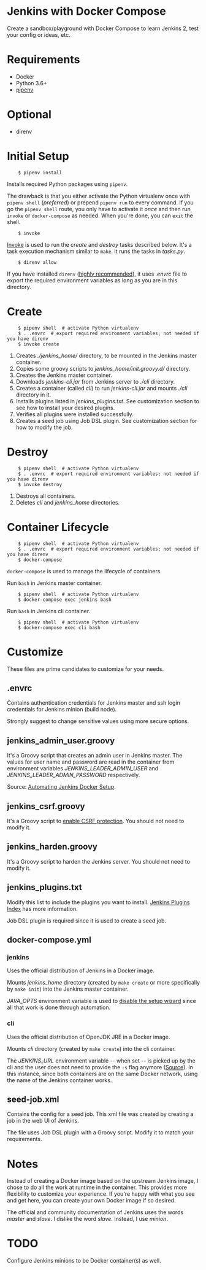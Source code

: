# Jenkins with Docker Compose

Create a sandbox/playground with Docker Compose to learn Jenkins 2, test your
config or ideas, etc.

# Requirements

* Docker
* Python 3.6+
* [pipenv](https://docs.pipenv.org/)

# Optional

* direnv

# Initial Setup

        $ pipenv install

Installs required Python packages using ``pipenv``.

The drawback is that you either activate the Python virtualenv once with
``pipenv shell`` (*preferred*) or prepend ``pipenv run`` to every command. If
you go the ``pipenv shell`` route, you only have to activate it *once* and then
run ``invoke`` or ``docker-compose`` as needed. When you're done, you can
``exit`` the shell.

        $ invoke

[Invoke](http://docs.pyinvoke.org/en/latest/) is used to run the *create* and
*destroy* tasks described below. It's a task execution mechanism similar to
``make``. It runs the tasks in *tasks.py*.

        $ direnv allow

If you have installed ``direnv``
([highly recommended](https://github.com/direnv/direnv)), it uses *.envrc* file
to export the required environment variables as long as you are in this
directory.

# Create

        $ pipenv shell  # activate Python virtualenv
        $ . .envrc  # export required environment variables; not needed if you have direnv
        $ invoke create

1. Creates *./jenkins_home/* directory, to be mounted in the Jenkins master container.
2. Copies some groovy scripts to *jenkins_home/init.groovy.d/* directory.
3. Creates the Jenkins master container.
4. Downloads *jenkins-cli.jar* from Jenkins server to *./cli* directory.
5. Creates a container (called *cli*) to run *jenkins-cli.jar* and mounts *./cli* directory in it.
6. Installs plugins listed in *jenkins_plugins.txt*. See customization section to see how to install your desired plugins.
7. Verifies all plugins were installed successfully.
8. Creates a seed job using Job DSL plugin. See customization section for how to modify the job.

# Destroy

        $ pipenv shell  # activate Python virtualenv
        $ . .envrc  # export required environment variables; not needed if you have direnv
        $ invoke destroy

1. Destroys all containers.
2. Deletes *cli* and *jenkins_home* directories.

# Container Lifecycle

        $ pipenv shell  # activate Python virtualenv
        $ . .envrc  # export required environment variables; not needed if you have direnv
        $ docker-compose

``docker-compose`` is used to manage the lifecycle of containers.

Run ``bash`` in Jenkins master container.

        $ pipenv shell  # activate Python virtualenv
        $ docker-compose exec jenkins bash

Run ``bash`` in Jenkins cli container.

        $ pipenv shell  # activate Python virtualenv
        $ docker-compose exec cli bash

# Customize

These files are prime candidates to customize for your needs.

## .envrc

Contains authentication credentials for Jenkins master and ssh login
credentials for Jenkins minion (build node).

Strongly suggest to change sensitive values using more secure options.

## jenkins_admin_user.groovy

It's a Groovy script that creates an admin user in Jenkins master. The values
for user name and password are read in the container from environment variables
*JENKINS_LEADER_ADMIN_USER* and *JENKINS_LEADER_ADMIN_PASSWORD* respectively.

Source:
[Automating Jenkins Docker Setup](https://technologyconversations.com/2017/06/16/automating-jenkins-docker-setup/).

## jenkins_csrf.groovy

It's a Groovy script to
[enable CSRF protection](https://wiki.jenkins.io/display/JENKINS/CSRF+Protection).
You should not need to modify it.

## jenkins_harden.groovy

It's a Groovy script to harden the Jenkins server. You should not need to
modify it.

## jenkins_plugins.txt

Modify this list to include the plugins you want to install.
[Jenkins Plugins Index](https://plugins.jenkins.io) has more information.

Job DSL plugin is required since it is used to create a seed job.

## docker-compose.yml

### jenkins

Uses the official distribution of Jenkins in a Docker image.

Mounts *jenkins_home* directory (created by ``make create`` or more
specifically by ``make init``) into the Jenkins master container.

*JAVA_OPTS* environment variable is used to
[disable the setup wizard](https://groups.google.com/d/msg/jenkinsci-users/Pb4QZVc2-f0/PJnKcbieBgAJ)
since all that work is done through automation.

### cli

Uses the official distribution of OpenJDK JRE in a Docker image.

Mounts *cli* directory (created by ``make create``) into the cli container.

The *JENKINS_URL* environment variable -- when set -- is picked up by the cli
and the user does not need to provide the ``-s`` flag anymore ([Source](https://jenkins.io/doc/book/managing/cli/#using-the-client)).
In this instance, since both containers are on the same Docker network, using
the name of the Jenkins container works.

## seed-job.xml

Contains the config for a seed job. This xml file was created by creating a job
in the web UI of Jenkins.

The file uses Job DSL plugin with a Groovy script. Modify it to match your
requirements.

# Notes

Instead of creating a Docker image based on the upstream Jenkins image, I chose
to do all the work at runtime in the container. This provides more flexibility
to customize your experience. If you're happy with what you see and get here,
you can create your own Docker image if so desired.

The official and community documentation of Jenkins uses the words *master* and
*slave*. I dislike the word *slave*. Instead, I use *minion*.

# TODO

Configure Jenkins minions to be Docker container(s) as well.
